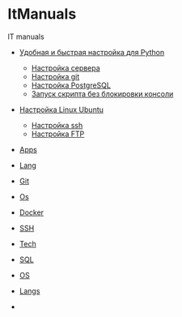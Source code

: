 # ItManuals
 IT manuals


* [Удобная и быстрая настройка для Python](Langs/Python/README.md)
  - [Настройка сервера](Os/Linux/Ubuntu)
  - [Настройка git](Tech/Git/commands.md)
  - [Настройка PostgreSQL](SQL/PostgreSQL.md)
  - [Запуск скрипта без блокировки консоли](Langs/Python/deploy.md)

* [Настройка Linux Ubuntu](Os/Linux/Ubuntu/README.md)
  - [Настройка ssh](Os/Linux/Ubuntu/ssh.md)
  - [Настройка FTP](Os/Linux/Ubuntu/FTP_SFTP.md)

- [Apps](Apps.md)
- [Lang](Langs)
- [Git](Tech/Git/commands.md)
- [Os](Os)
- [Docker](Tech/Docker)
- [SSH](Os/Linux/Debian/ssh.md)

  
- [Tech](Tech/Tech.md)
- [SQL](SQL/SQL.md)
- [OS](OS/OS.md)
- [Langs](Langs/Langs.md)
- 
